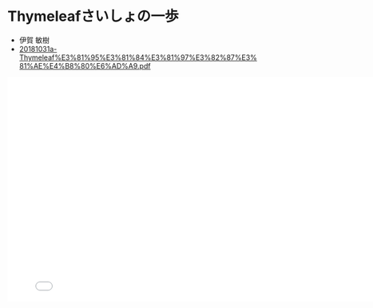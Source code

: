 # Thymeleafさいしょの⼀歩

- 伊賀 敏樹
- [20181031a-Thymeleaf%E3%81%95%E3%81%84%E3%81%97%E3%82%87%E3%81%AE%E4%B8%80%E6%AD%A9.pdf](https://ozaki25.github.io/spring-fest-2018/pdf/20181031a-Thymeleaf%E3%81%95%E3%81%84%E3%81%97%E3%82%87%E3%81%AE%E4%B8%80%E6%AD%A9.pdf)

<iframe src="/spring-fest-2018/pdf/20181031a-Thymeleafさいしょの一歩.pdf" width="800" height="450" scrolling="no" frameborder="0" webkitallowfullscreen mozallowfullscreen allowfullscreen></iframe>
